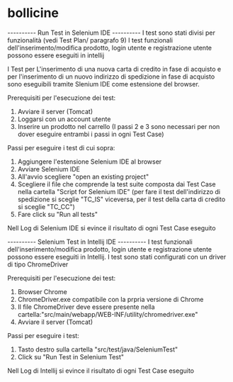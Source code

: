# bollicine
---------- Run Test in Selenium IDE ----------
I test sono stati divisi per funzionalità (vedi Test Plan/ paragrafo 9)
I test funzionali dell'inserimento/modifica prodotto, login utente e registrazione utente possono essere eseguiti in intellij

I Test per L'inserimento di una nuova carta di credito in fase di acquisto e per l'inserimento di un nuovo indirizzo di spedizione in fase di acquisto 
sono eseguibili tramite Slenium IDE come estensione del browser.

Prerequisiti per l'esecuzione dei test:
1. Avviare il server (Tomcat)
2. Loggarsi con un account utente
3. Inserire un prodotto nel carrello
(I passi 2 e 3 sono necessari per non dover eseguire entrambi i passi in ogni Test Case)

Passi per eseguire i test di cui sopra:
1. Aggiungere l'estensione Selenium IDE al browser
2. Avviare Selenium IDE
3. All'avvio scegliere "open an existing project"
4. Scegliere il file che comprende la test suite composta dai Test Case nella cartella "Script for Selenium IDE" 
 (per fare il test dell'indirizzo di spedizione si sceglie "TC_IS" viceversa, per il test della carta di credito si sceglie "TC_CC")
5. Fare click su "Run all tests"

Nell Log di Selenium IDE si evince il risultato di ogni Test Case eseguito

---------- Selenium Test in Intellij IDE ----------
I test funzionali dell'inserimento/modifica prodotto, login utente e registrazione utente possono essere eseguiti in Intellij.
I test sono stati configurati con un driver di tipo ChromeDriver

Prerequisiti per l'esecuzione dei test:
1. Browser Chrome
2. ChromeDriver.exe compatibile con la prpria versione di Chrome
3. Il file ChromeDriver deve essere presente nella cartella:"src/main/webapp/WEB-INF/utility/chromedriver.exe"
4. Avviare il server (Tomcat)

Passi per eseguire i test:
1. Tasto destro sulla cartella "src/test/java/SeleniumTest"
2. Click su "Run Test in Selenium Test"

Nell Log di Intellij si evince il risultato di ogni Test Case eseguito
